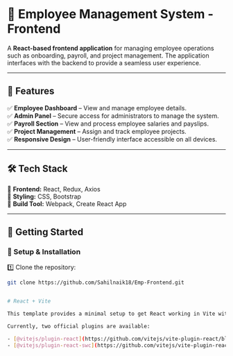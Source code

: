 # 🌟 Employee Management System - Frontend  

A **React-based frontend application** for managing employee operations such as onboarding, payroll, and project management. The application interfaces with the backend to provide a seamless user experience.

---

## 📌 Features  
✅ **Employee Dashboard** – View and manage employee details.  
✅ **Admin Panel** – Secure access for administrators to manage the system.  
✅ **Payroll Section** – View and process employee salaries and payslips.  
✅ **Project Management** – Assign and track employee projects.  
✅ **Responsive Design** – User-friendly interface accessible on all devices.  

---

## 🛠 Tech Stack  
🔹 **Frontend:** React, Redux, Axios  
🔹 **Styling:** CSS, Bootstrap  
🔹 **Build Tool:** Webpack, Create React App  

---

## 🚀 Getting Started  

### 🔧 Setup & Installation  
1️⃣ Clone the repository:  
   ```sh
   git clone https://github.com/Sahilnaik18/Emp-Frontend.git  


# React + Vite

This template provides a minimal setup to get React working in Vite with HMR and some ESLint rules.

Currently, two official plugins are available:

- [@vitejs/plugin-react](https://github.com/vitejs/vite-plugin-react/blob/main/packages/plugin-react/README.md) uses [Babel](https://babeljs.io/) for Fast Refresh
- [@vitejs/plugin-react-swc](https://github.com/vitejs/vite-plugin-react-swc) uses [SWC](https://swc.rs/) for Fast Refresh
